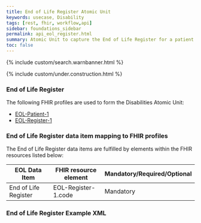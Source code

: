 ```yaml
---
title: End of Life Register Atomic Unit
keywords: usecase, Disability
tags: [rest, fhir, workflow,api]
sidebar: foundations_sidebar
permalink: api_eol_register.html
summary: Atomic Unit to capture the End of Life Register for a patient.
toc: false
---
```

{% include custom/search.warnbanner.html %}

{% include custom/under.construction.html %}

### End of Life Register ###


The following FHIR profiles are used to form the Disabilities Atomic Unit:

- [EOL-Patient-1](https://fhir.nhs.uk/STU3/StructureDefinition/EOL-Patient-1.xml)
- [EOL-Register-1](https://fhir.nhs.uk/STU3/StructureDefinition/EOL-Register-1.xml)

### End of Life Register data item mapping to FHIR profiles ###

The End of Life Register data items are fulfilled by elements within the FHIR resources listed below:

| EOL Data Item                       | FHIR resource element                                                   | Mandatory/Required/Optional |
|-------------------------------------|-------------------------------------------------------------------------|-----------------------------|
| End of Life Register				  | EOL-Register-1.code														| Mandatory					  |

### End of Life Register Example XML ###

<script src="https://gist.github.com/IOPS-DEV/bfb6dffd85e06a44b0c690f58d027407.js"></script>


